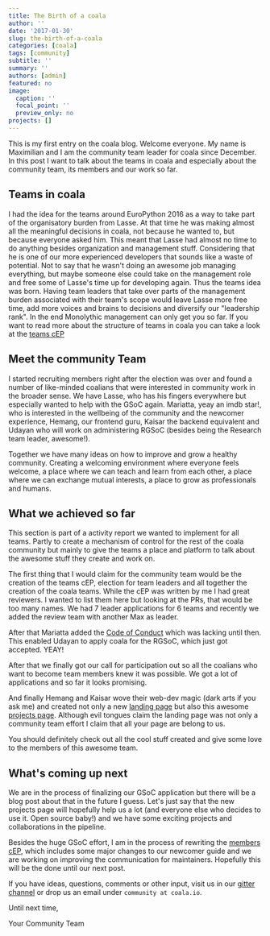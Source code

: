 ```yaml
---
title: The Birth of a coala
author: ''
date: '2017-01-30'
slug: the-birth-of-a-coala
categories: [coala]
tags: [community]
subtitle: ''
summary: ''
authors: [admin]
featured: no
image:
  caption: ''
  focal_point: ''
  preview_only: no
projects: []
---
```


This is my first entry on the coala blog. Welcome everyone.
My name is Maximilian and I am the community team leader for coala since
December. In this post I want to talk about the teams in coala and
especially about the community team, its members and our work so far.


Teams in coala
--------------

I had the idea for the teams around EuroPython 2016 as a way to take part of
the organisatory burden from Lasse. At that time he was making almost all the
meaningful decisions in coala, not because he wanted to, but because
everyone asked him. This meant that Lasse had almost no time to do anything
besides organization and management stuff. Considering that he is one of our
more experienced developers that sounds like a waste of potential. Not to say
that he wasn't doing an awesome job managing everything, but maybe someone
else could take on the management role and free some of Lasse's time up for
developing again. Thus the teams idea was born.
Having team leaders that take over parts of the management burden associated
with their team's scope would leave Lasse more free time, add more voices
and brains to decisions and diversify our "leadership rank". In the end
Monolythic management can only get you so far. If you want to read more about
the structure of teams in coala you can take a look at the
[teams cEP](https://github.com/coala/cEPs/blob/master/cEP-0003.md)


Meet the community Team
-------------

I started recruiting members right after the election was over and found
a number of like-minded coalians that were interested in community work in
the broader sense.
We have Lasse, who has his fingers everywhere but especially wanted to help
with the GSoC again.
Mariatta, yeay an imdb star!, who is interested in the wellbeing of
the community and the newcomer experience, Hemang, our frontend guru, Kaisar
the backend equivalent and Udayan who will work on administering RGSoC
(besides being the Research team leader, awesome!).

Together we have many ideas on how to improve and grow a healthy community.
Creating a welcoming environment where everyone feels welcome, a place where
we can teach and learn from each other, a place where we can exchange mutual
interests, a place to grow as professionals and humans.


What we achieved so far
-----------------------

This section is part of a activity report we wanted to implement for all
teams. Partly to create a mechanism of control for the rest of the coala
community but mainly to give the teams a place and platform to talk about
the awesome stuff they create and work on.

The first thing that I would claim for the community team would be the
creation of the teams cEP, election for team leaders and all together the
creation of the coala teams. While the cEP was written by me I had great
reviewers. I wanted to list them here but looking at the PRs, that would
be too many names. We had 7 leader applications for 6 teams and
recently we added the review team with another Max as leader.

After that Mariatta added the [Code of Conduct](http://coala.io/coc) which
was lacking until then.
This enabled Udayan to apply coala for the RGSoC, which just got accepted.
YEAY!

After that we finally got our call for participation out so all the
coalians who want to become team members knew it was possible. We got a
lot of applications and so far it looks promising.

And finally Hemang and Kaisar wove their web-dev magic (dark arts if you ask
me) and created not only a new [landing page](http://coala.io) but also
this awesome [projects page](https://projects.coala.io). Although evil
tongues claim the landing page was not only a community team effort I claim
that all your page are belong to us.

You should definitely check out all the cool stuff created and give some love
to the members of this awesome team.


What's coming up next
---------------------

We are in the process of finalizing our GSoC application but there will be a
blog post about that in the future I guess. Let's just say that the new
projects page will hopefully help us a lot (and everyone else who decides to
use it. Open source baby!) and we have some exciting projects and
collaborations in the pipeline.

Besides the huge GSoC effort, I am in the process of rewriting the
[members cEP](https://github.com/coala/cEPs/pull/62), which includes some
major changes to our newcomer guide and we are working on improving the
communication for maintainers. Hopefully this will be the done until our
next post.

If you have ideas, questions, comments or other input, visit us in our
[gitter channel](https://gitter.im/coala/community) or drop us an email
under `community at coala.io`.

Until next time,

Your Community Team
